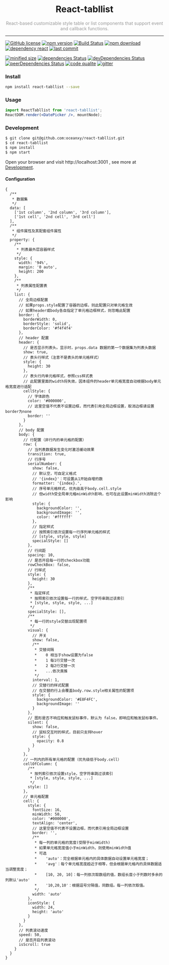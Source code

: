 <h1 align="center">React-tabllist</h1>
<div style="text-align:center; color: #999999">React-based customizable style table or list components that support event and callback functions.</div>

---

[![GitHub license](https://img.shields.io/github/license/oceanxy/react-tabllist.svg?style=plastic)](https://github.com/oceanxy/react-tabllist/blob/master/LICENSE)
[![npm version](https://img.shields.io/npm/v/react-tabllist.svg?style=plastic)](https://www.npmjs.com/package/react-tabllist)
[![Build Status](https://travis-ci.org/oceanxy/react-tabllist.svg?branch=master)](https://travis-ci.org/oceanxy/react-tabllist)
[![npm download](https://img.shields.io/npm/dw/react-tabllist.svg?style=plastic)](https://www.npmjs.com/package/react-tabllist)
[![dependency react](https://img.shields.io/npm/dependency-version/react-tabllist/peer/react.svg?style=plastic)]()
[![last commit](https://img.shields.io/github/last-commit/oceanxy/react-tabllist.svg?style=plastic)]()

[![minified size](https://img.shields.io/bundlephobia/min/react-tabllist.svg?style=plastic)]()
[![dependencies Status](https://david-dm.org/oceanxy/react-tabllist/status.svg)](https://david-dm.org/oceanxy/react-tabllist)
[![devDependencies Status](https://david-dm.org/oceanxy/react-tabllist/dev-status.svg)](https://david-dm.org/oceanxy/react-tabllist?type=dev)
[![peerDependencies Status](https://david-dm.org/oceanxy/react-tabllist/peer-status.svg)](https://david-dm.org/oceanxy/react-tabllist?type=peer)
[![code qualite](https://img.shields.io/lgtm/grade/javascript/g/oceanxy/react-tabllist.svg?style=plastic)](https://lgtm.com/projects/g/oceanxy/react-tabllist/context:javascript)
[![gitter](https://img.shields.io/gitter/room/oceanxy/react-tabllist.svg?style=plastic)](https://gitter.im/react-tabllist/community?utm_source=share-link&utm_medium=link&utm_campaign=share-link)

### Install

```bash
npm install react-tabllist --save
```

### Usage

```jsx harmony
import ReactTabllist from 'react-tabllist';
ReactDOM.render(<DatePicker />, mountNode);
```

### Development

```bash
$ git clone git@github.com:oceanxy/react-tabllist.git
$ cd react-tabllist
$ npm install
$ npm start
```

Open your browser and visit http://localhost:3001 , see more at [Development]().

#### Configuration

```json5
{
  /**
   * 数据集
   */
  data: [
    ['1st column', '2nd column', '3rd column'],
    ['1st cell', '2nd cell', '3rd cell']
  ],
  /**
   * 组件属性及其配套组件属性
   */
  property: {
    /**
     * 列表最外层容器样式
     */
    style: {
      width: '94%',
      margin: '0 auto',
      height: 200
    },
    /**
     * 列表属性配置表
     */
    list: {
      // 全局边框配置
      // 如果props.style配置了容器的边框，则此配置只对单元格生效
      // 如果header或body各自指定了单元格边框样式，则忽略此配置
      border: {
        borderWidth: 0,
        borderStyle: 'solid',
        borderColor: '#f4f4f4'
      },
      // header 配置
      header: {
        // 是否显示列表头。显示时，props.data 数据的第一个数据集为列表头数据
        show: true,
        // 表头行样式（注意不是表头的单元格样式）
        style: {
          height: 30
        },
        // 表头行内单元格样式，参照css样式表
        // 此配置里面的width将失效，因本组件的header单元格宽度自动根据body单元格宽度进行适配
        cellStyle: {
          // 字体颜色
          color: '#000000',
          // 这里空值不代表不设置边框，而代表引用全局边框设置，取消边框请设置border为none
          border: ''
        }
      },
      // body 配置
      body: {
        // 行配置（非行内的单元格的配置）
        row: {
          // 当列表数据发生变化时激活缓动效果
          transition: true,
          // 行序号
          serialNumber: {
            show: false,
            // 默认空，可自定义格式
            // '{index}'：可设置从1开始自增的数
            formatter: '{index}.',
            // 序号单元格样式，优先级高于body.cell.style
            // 但width受全局单元格minWidth影响，也可在此设置minWidth消除这个影响
            style: {
              backgroundColor: '',
              backgroundImage: '',
              color: '#ffffff'
            },
            // 指定样式
            // 按照索引依次设置每一行序列单元格的样式
            // [style, style, style]
            specialStyle: []
          },
          // 行间距
          spacing: 10,
          // 是否开启每一行的checkbox功能
          rowCheckBox: false,
          // 行样式
          style: {
            height: 30
          },
          /**
           * 指定样式
           * 按照索引依次设置每一行的样式，空字符串跳过该索引
           * [style, style, style, ...]
           */
          specialStyle: [],
          /**
           * 每一行的style交替出现配置项
           */
          visual: {
            // 开关
            show: false,
            /**
             * 交替间隔
             *    0 相当于show设置为false
             *    1 每1行交替一次
             *    2 每2行交替一次
             *    ...依次类推
             */
            interval: 1,
            // 交替行的样式配置
            // 在交替的行上会覆盖body.row.style相关属性的配置项
            style: {
              backgroundColor: '#E8F4FC',
              backgroundImage: ''
            }
          },
          // 图形是否不响应和触发鼠标事件，默认为 false，即响应和触发鼠标事件。
          silent: {
            show: false,
            // 鼠标交互时的样式，目前只支持hover
            style: {
              opacity: 0.8
            }
          }
        },
        // 一列内的所有单元格的配置（优先级低于body.cell）
        cellOfColumn: {
          /**
           * 按列索引依次设置style，空字符串跳过该索引
           * [style, style, style, ...]
           */
          style: []
        },
        // 单元格配置
        cell: {
          style: {
            fontSize: 16,
            minWidth: 50,
            color: '#000000',
            textAlign: 'center',
            // 这里空值不代表不设置边框，而代表引用全局边框设置
            border: '',
            /**
             * 每一列的单元格的宽度(受限于minWidth)
             * 如果单元格宽度值小于minWidth，则使用minWidth值
             * 可选
             *    'auto'：完全根据单元格内的具体数据自动设置单元格宽度；
             *    'avg'：每个单元格宽度趋近于相等，但会根据单元格内的具体数据适当调整宽度；
             *    [10, 20, 10]：每一列依次取数组的值，数组长度小于列数时多余的列默认'auto'
             *    '10,20,10'：根据逗号分隔值，同数组。每一列依次取值。
             */
            width: 'auto'
          },
          iconStyle: {
            width: 24,
            height: 'auto'
          }
        }
      },
      // 列表滚动速度
      speed: 50,
      // 是否开启列表滚动
      isScroll: true
    }
  }
}
```
